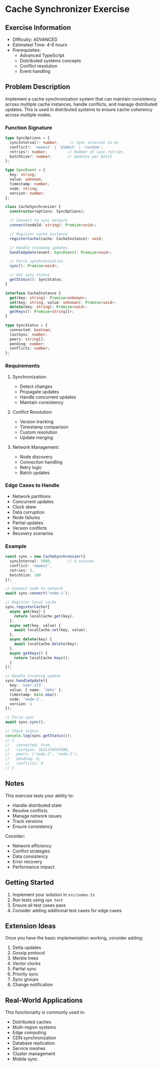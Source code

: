 # Cache Synchronizer Exercise

## Exercise Information
- Difficulty: ADVANCED
- Estimated Time: 4-6 hours
- Prerequisites:
    - Advanced TypeScript
    - Distributed systems concepts
    - Conflict resolution
    - Event handling

## Problem Description

Implement a cache synchronization system that can maintain consistency across multiple cache instances, handle conflicts, and manage distributed updates. This is used in distributed systems to ensure cache coherency across multiple nodes.

### Function Signature
```typescript
type SyncOptions = {
  syncInterval?: number;     // Sync interval in ms
  conflict?: 'newest' | 'oldest' | 'custom';
  retries?: number;         // Number of sync retries
  batchSize?: number;       // Updates per batch
};

type SyncEvent = {
  key: string;
  value: unknown;
  timestamp: number;
  node: string;
  version: number;
};

class CacheSynchronizer {
  constructor(options: SyncOptions);

  // Connect to sync network
  connect(nodeId: string): Promise<void>;

  // Register cache instance
  registerCache(cache: CacheInstance): void;

  // Handle incoming updates
  handleUpdate(event: SyncEvent): Promise<void>;

  // Force synchronization
  sync(): Promise<void>;

  // Get sync status
  getStatus(): SyncStatus;
}

interface CacheInstance {
  get(key: string): Promise<unknown>;
  set(key: string, value: unknown): Promise<void>;
  delete(key: string): Promise<void>;
  getKeys(): Promise<string[]>;
}

type SyncStatus = {
  connected: boolean;
  lastSync: number;
  peers: string[];
  pending: number;
  conflicts: number;
};
```

### Requirements

1. Synchronization:
    - Detect changes
    - Propagate updates
    - Handle concurrent updates
    - Maintain consistency

2. Conflict Resolution:
    - Version tracking
    - Timestamp comparison
    - Custom resolution
    - Update merging

3. Network Management:
    - Node discovery
    - Connection handling
    - Retry logic
    - Batch updates

### Edge Cases to Handle

- Network partitions
- Concurrent updates
- Clock skew
- Data corruption
- Node failures
- Partial updates
- Version conflicts
- Recovery scenarios

### Example

```typescript
const sync = new CacheSynchronizer({
  syncInterval: 5000,       // 5 seconds
  conflict: 'newest',
  retries: 3,
  batchSize: 100
});

// Connect node to network
await sync.connect('node-1');

// Register local cache
sync.registerCache({
  async get(key) {
    return localCache.get(key);
  },
  async set(key, value) {
    await localCache.set(key, value);
  },
  async delete(key) {
    await localCache.delete(key);
  },
  async getKeys() {
    return localCache.keys();
  }
});

// Handle incoming update
sync.handleUpdate({
  key: 'user:123',
  value: { name: 'John' },
  timestamp: Date.now(),
  node: 'node-2',
  version: 1
});

// Force sync
await sync.sync();

// Check status
console.log(sync.getStatus());
// {
//   connected: true,
//   lastSync: 1621234567890,
//   peers: ['node-2', 'node-3'],
//   pending: 0,
//   conflicts: 0
// }
```

## Notes

This exercise tests your ability to:
- Handle distributed state
- Resolve conflicts
- Manage network issues
- Track versions
- Ensure consistency

Consider:
- Network efficiency
- Conflict strategies
- Data consistency
- Error recovery
- Performance impact

## Getting Started

1. Implement your solution in `src/index.ts`
2. Run tests using `npm test`
3. Ensure all test cases pass
4. Consider adding additional test cases for edge cases

## Extension Ideas

Once you have the basic implementation working, consider adding:
1. Delta updates
2. Gossip protocol
3. Merkle trees
4. Vector clocks
5. Partial sync
6. Priority sync
7. Sync groups
8. Change notification

## Real-World Applications

This functionality is commonly used in:
- Distributed caches
- Multi-region systems
- Edge computing
- CDN synchronization
- Database replication
- Service meshes
- Cluster management
- Mobile sync
